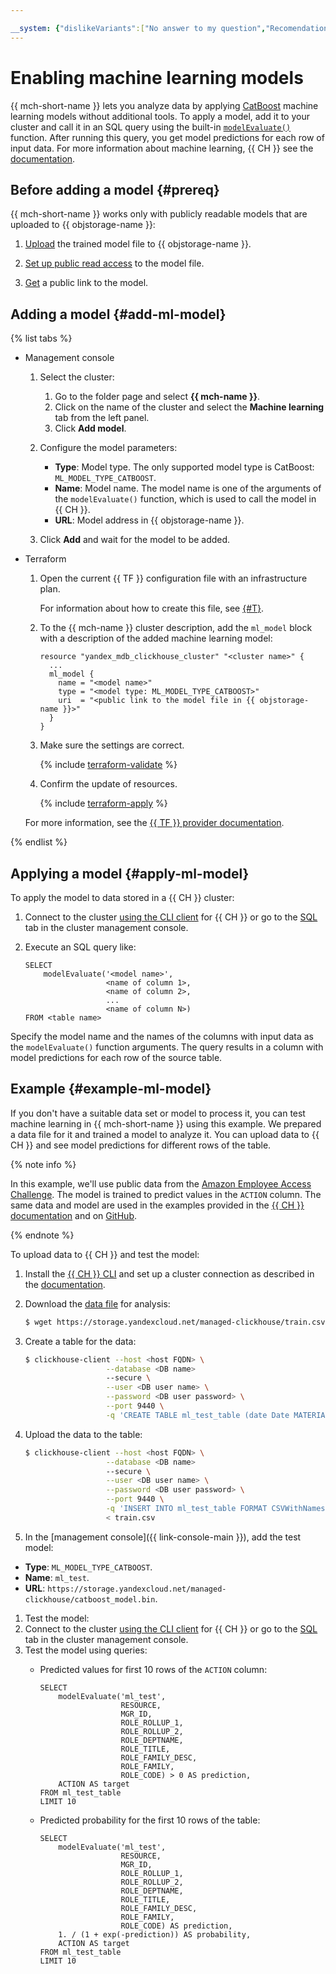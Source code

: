 ```yaml
---

__system: {"dislikeVariants":["No answer to my question","Recomendations didn't help","The content doesn't match title","Other"]}
---
```

# Enabling machine learning models

{{ mch-short-name }} lets you analyze data by applying [CatBoost](https://catboost.ai/) machine learning models without additional tools. To apply a model, add it to your cluster and call it in an SQL query using the built-in [`modelEvaluate()`](https://clickhouse.yandex/docs/en/query_language/functions/other_functions/#function-modelevaluate) function. After running this query, you get model predictions for each row of input data. For more information about machine learning, {{ CH }} see the [documentation](https://clickhouse.yandex/docs/en/guides/apply_catboost_model/).

## Before adding a model {#prereq}

{{ mch-short-name }} works only with publicly readable models that are uploaded to {{ objstorage-name }}:

1. [Upload](../../storage/operations/objects/upload.md) the trained model file to {{ objstorage-name }}.

1. [Set up public read access](../../storage/operations/objects/edit-acl.md) to the model file.

1. [Get](../../storage/operations/objects/link-for-download.md) a public link to the model.

## Adding a model {#add-ml-model}

{% list tabs %}

- Management console

  1. Select the cluster:
     1. Go to the folder page and select **{{ mch-name }}**.
     1. Click on the name of the cluster and select the **Machine learning** tab from the left panel.
     1. Click **Add model**.

  1. Configure the model parameters:
     * **Type**: Model type. The only supported model type is CatBoost: `ML_MODEL_TYPE_CATBOOST`.
     * **Name**: Model name. The model name is one of the arguments of the `modelEvaluate()` function, which is used to call the model in {{ CH }}.
     * **URL**: Model address in {{ objstorage-name }}.

  1. Click **Add** and wait for the model to be added.

- Terraform

    1. Open the current {{ TF }} configuration file with an infrastructure plan.

        For information about how to create this file, see [{#T}](cluster-create.md).

    1. To the {{ mch-name }} cluster description, add the `ml_model` block with a description of the added machine learning model:

        ```hcl
        resource "yandex_mdb_clickhouse_cluster" "<cluster name>" {
          ...
          ml_model {
            name = "<model name>"
            type = "<model type: ML_MODEL_TYPE_CATBOOST>"
            uri  = "<public link to the model file in {{ objstorage-name }}>"
          }
        }
        ```

    1. Make sure the settings are correct.

        {% include [terraform-validate](../../_includes/mdb/terraform/validate.md) %}

    1. Confirm the update of resources.

        {% include [terraform-apply](../../_includes/mdb/terraform/apply.md) %}

    For more information, see the [{{ TF }} provider documentation](https://registry.terraform.io/providers/yandex-cloud/yandex/latest/docs/resources/mdb_clickhouse_cluster).

{% endlist %}

## Applying a model {#apply-ml-model}

To apply the model to data stored in a {{ CH }} cluster:

1. Connect to the cluster [using the CLI client](../../managed-clickhouse/operations/connect.md#cli) for {{ CH }} or go to the [SQL](../../managed-clickhouse/operations/web-sql-query.md) tab in the cluster management console.

1. Execute an SQL query like:

   ```
   SELECT 
       modelEvaluate('<model name>', 
                     <name of column 1>,
                     <name of column 2>,
                     ...
                     <name of column N>)
   FROM <table name>
   ```

Specify the model name and the names of the columns with input data as the `modelEvaluate()` function arguments. The query results in a column with model predictions for each row of the source table.

## Example {#example-ml-model}

If you don't have a suitable data set or model to process it, you can test machine learning in {{ mch-short-name }} using this example. We prepared a data file for it and trained a model to analyze it. You can upload data to {{ CH }} and see model predictions for different rows of the table.

{% note info %}

In this example, we'll use public data from the [Amazon Employee Access Challenge](https://www.kaggle.com/c/amazon-employee-access-challenge). The model is trained to predict values in the `ACTION` column. The same data and model are used in the examples provided in the [{{ CH }} documentation](https://clickhouse.yandex/docs/en/guides/apply_catboost_model/) and on [GitHub](https://github.com/ClickHouse/clickhouse-presentations/blob/master/tutorials/catboost_with_clickhouse_en.md).

{% endnote %}

To upload data to {{ CH }} and test the model:

1. Install the [{{ CH }} CLI](https://clickhouse.yandex/docs/en/interfaces/cli/) and set up a cluster connection as described in the [documentation](../../managed-clickhouse/operations/connect.md#cli).
1. Download the [data file](https://storage.yandexcloud.net/managed-clickhouse/train.csv) for analysis:

   ```bash
   $ wget https://storage.yandexcloud.net/managed-clickhouse/train.csv  
   ```
1. Create a table for the data:

   ```bash
   $ clickhouse-client --host <host FQDN> \
                     --database <DB name>
                     --secure \
                     --user <DB user name> \
                     --password <DB user password> \
                     --port 9440 \
                     -q 'CREATE TABLE ml_test_table (date Date MATERIALIZED today(), ACTION UInt8, RESOURCE UInt32, MGR_ID UInt32, ROLE_ROLLUP_1 UInt32, ROLE_ROLLUP_2 UInt32, ROLE_DEPTNAME UInt32, ROLE_TITLE UInt32, ROLE_FAMILY_DESC UInt32, ROLE_FAMILY UInt32, ROLE_CODE UInt32) ENGINE = MergeTree() PARTITION BY date ORDER BY date'
   ```
1. Upload the data to the table:

   ```bash
   $ clickhouse-client --host <host FQDN> \
                     --database <DB name>
                     --secure \
                     --user <DB user name> \
                     --password <DB user password> \
                     --port 9440 \
                     -q 'INSERT INTO ml_test_table FORMAT CSVWithNames' \
                     < train.csv
   ```
1. In the [management console]({{ link-console-main }}), add the test model:

  * **Type**: `ML_MODEL_TYPE_CATBOOST`.
  * **Name**: `ml_test`.
  * **URL**: `https://storage.yandexcloud.net/managed-clickhouse/catboost_model.bin`.

1. Test the model:
  1. Connect to the cluster [using the CLI client](../../managed-clickhouse/operations/connect.md#cli) for {{ CH }} or go to the [SQL](../../managed-clickhouse/operations/web-sql-query.md) tab in the cluster management console.
  1. Test the model using queries:
     * Predicted values for first 10 rows of the `ACTION` column:

         ```
         SELECT 
             modelEvaluate('ml_test', 
                           RESOURCE,
                           MGR_ID,
                           ROLE_ROLLUP_1,
                           ROLE_ROLLUP_2,
                           ROLE_DEPTNAME,
                           ROLE_TITLE,
                           ROLE_FAMILY_DESC,
                           ROLE_FAMILY,
                           ROLE_CODE) > 0 AS prediction, 
             ACTION AS target
         FROM ml_test_table
         LIMIT 10
         ```
     * Predicted probability for the first 10 rows of the table:

        ```
        SELECT 
            modelEvaluate('ml_test', 
                          RESOURCE,
                          MGR_ID,
                          ROLE_ROLLUP_1,
                          ROLE_ROLLUP_2,
                          ROLE_DEPTNAME,
                          ROLE_TITLE,
                          ROLE_FAMILY_DESC,
                          ROLE_FAMILY,
                          ROLE_CODE) AS prediction,
            1. / (1 + exp(-prediction)) AS probability, 
            ACTION AS target
        FROM ml_test_table
        LIMIT 10
        ```


